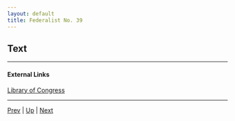 ```yaml
---
layout: default
title: Federalist No. 39
---
```


## Text

---
#### External Links
[Library of Congress]()

---

[Prev](38.md) | [Up](README.md) | [Next](40.md)
